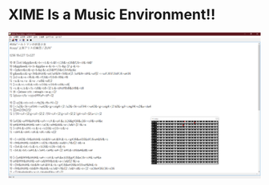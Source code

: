 # ХIME Is a Music Environment!!

![画像](https://raw.githubusercontent.com/Miteruzo/XIME/main/picture.png)

